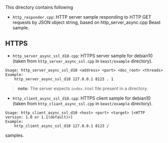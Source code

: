 This directory contains following

- `http_responder.cpp`: HTTP server sample responding to HTTP GET requests by JSON object string, based on http_server_async.cpp Beast sample.

## HTTPS

- `http_server_async_ssl_d10.cpp`: HTTPS server sample for debian10 (taken from `http_server_async_ssl.cpp` in `beast/example` directory).

```console
Usage: http_server_async_ssl_d10 <address> <port> <doc_root> <threads>
Example:
    http_server_async_ssl_d10 127.0.0.1 8123 . 1
```

> **note**: The server expects `index.html` file present in a directory.


- `http_client_async_ssl_d10.cpp`: HTTPS client sample for debian10 (taken from `http_cliant_async_ssl.cpp` in `beast/example` directory).

```console
Usage: http_client_async_ssl_d10 <host> <port> <target> [<HTTP version: 1.0 or 1.1(default)>]
Example:
    http_client_async_ssl_d10 127.0.0.1 8123 /
```

samples.
